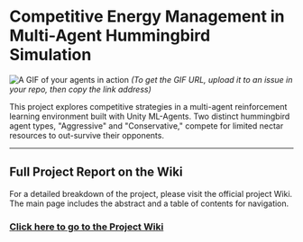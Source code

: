 # Competitive Energy Management in Multi-Agent Hummingbird Simulation

![A GIF of your agents in action](URL_TO_YOUR_GIF)
*(To get the GIF URL, upload it to an issue in your repo, then copy the link address)*

This project explores competitive strategies in a multi-agent reinforcement learning environment built with Unity ML-Agents. Two distinct hummingbird agent types, "Aggressive" and "Conservative," compete for limited nectar resources to out-survive their opponents.

---

## Full Project Report on the Wiki

For a detailed breakdown of the project, please visit the official project Wiki. The main page includes the abstract and a table of contents for navigation.

### **[Click here to go to the Project Wiki](https://github.com/HangyBoi/Advanced-Tools-ML-Agents/wiki)**
